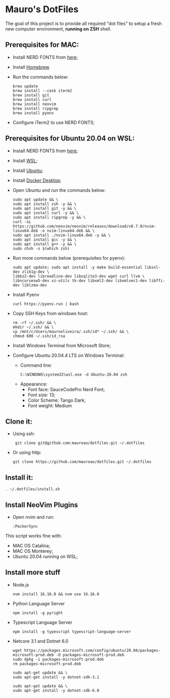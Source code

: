 # Mauro's DotFiles

The goal of this project is to provide all required "dot files" to setup a fresh new computer environment, **running on ZSH** shell.

## Prerequisites for MAC:

- Install NERD FONTS from [here](fonts/);
- Install [Homebrew](https://brew.sh)
- Run the commands below:
  ```
  brew update
  brew install --cask iterm2
  brew install git
  brew install curl
  brew install neovim
  brew install ripgrep
  brew install pyenv
  ```

- Configure iTerm2 to use NERD FONTS;

## Prerequisites for Ubuntu 20.04 on WSL:

- Install NERD FONTS from [here](fonts/);
- Install [WSL](https://docs.microsoft.com/en-us/windows/wsl/install);
- Install [Ubuntu](https://apps.microsoft.com/store/detail/ubuntu-2004/9N6SVWS3RX71?hl=pt-br&gl=BR);
- Install [Docker Desktop](https://www.docker.com/products/docker-desktop/);
- Open Ubuntu and run the commands below:
  ```
  sudo apt update && \
  sudo apt install zsh -y && \
  sudo apt install git -y && \
  sudo apt install curl -y && \
  sudo apt install ripgrep -y && \
  curl -sL https://github.com/neovim/neovim/releases/download/v0.7.0/nvim-linux64.deb -o nvim-linux64.deb && \
  sudo apt install ./nvim-linux64.deb -y && \
  sudo apt install gcc -y && \
  sudo apt install g++ -y && \
  sudo chsh -s $(which zsh)
  ```

- Run more commands below (prerequisites for pyenv):
  ```
  sudo apt update; sudo apt install -y make build-essential libssl-dev zlib1g-dev \
  libbz2-dev libreadline-dev libsqlite3-dev wget curl llvm \
  libncursesw5-dev xz-utils tk-dev libxml2-dev libxmlsec1-dev libffi-dev liblzma-dev
  ```

- Install Pyenv
  ```
  curl https://pyenv.run | bash
  ```

- Copy SSH Keys from windows host:
  ```
  rm -rf ~/.ssh/ && \
  mkdir ~/.ssh/ && \
  cp /mnt/c/Users/maurooliveira/.ssh/id* ~/.ssh/ && \
  chmod 600 ~/.ssh/id_rsa
  ```

- Install Windows Terminal from Microsoft Store;
- Configure Ubuntu 20.04.4 LTS on Windows Terminal:
  - Command line:
    ```
    C:\WINDOWS\system32\wsl.exe -d Ubuntu-20.04 zsh
    ```
  - Appearance:
    - Font face: SauceCodePro Nerd Font;
    - Font size: 13;
    - Color Scheme: Tango Dark;
    - Font weight: Medium

## Clone it:

- Using ssh:
  ```
   git clone git@github.com:mauroao/dotfiles.git ~/.dotfiles
  ```
- Or using http:
  ```
  git clone https://github.com/mauroao/dotfiles.git ~/.dotfiles
  ```

## Install it:

```
. ~/.dotfiles/install.sh
```

## Install NeoVim Plugins

- Open nvim and run:
  ```
  :PackerSync
  ```
This script works fine with:
- MAC OS Catalina;
- MAC OS Monterey;
- Ubuntu 20.04 running on WSL;

## Install more stuff

- Node.js
  ```
  nvm install 16.16.0 && nvm use 16.16.0
  ```

- Python Language Server
  ```
  npm install -g pyright
  ```

- Typescript Language Server
  ```
  npm install -g typescript typescript-language-server
  ```

- Netcore 3.1 and Dotnet 6.0
  ```
  wget https://packages.microsoft.com/config/ubuntu/20.04/packages-microsoft-prod.deb -O packages-microsoft-prod.deb
  sudo dpkg -i packages-microsoft-prod.deb
  rm packages-microsoft-prod.deb
  ```

  ```
  sudo apt-get update && \
  sudo apt-get install -y dotnet-sdk-3.1
  ```

  ```
  sudo apt-get update && \
  sudo apt-get install -y dotnet-sdk-6.0
  ```

